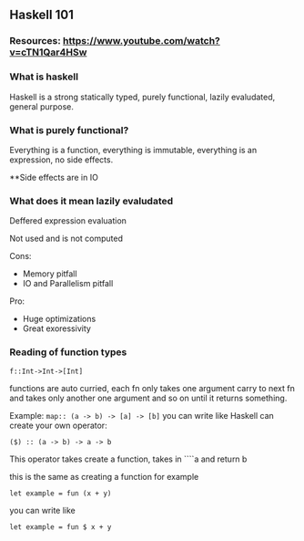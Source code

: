 ## Haskell 101

### Resources: https://www.youtube.com/watch?v=cTN1Qar4HSw

### What is haskell

Haskell is a strong statically typed, purely functional, lazily evaludated, general purpose.

### What is purely functional?

Everything is a function, everything is immutable, everything is an expression, no side effects.

\*\*Side effects are in IO

### What does it mean lazily evaludated

Deffered expression evaluation

Not used and is not computed

Cons:

- Memory pitfall
- IO and Parallelism pitfall

Pro:

- Huge optimizations
- Great exoressivity

### Reading of function types

```
f::Int->Int->[Int]
```

functions are auto curried, each fn only takes one argument carry to next fn and takes only another one argument and so on until it returns something.

Example: `map:: (a -> b) -> [a] -> [b]`
you can write like
Haskell can create your own operator:

```
($) :: (a -> b) -> a -> b
```

This operator takes create a function, takes in ````a and return b

this is the same as creating a function for example

```
let example = fun (x + y)
```

you can write like

```
let example = fun $ x + y
```
